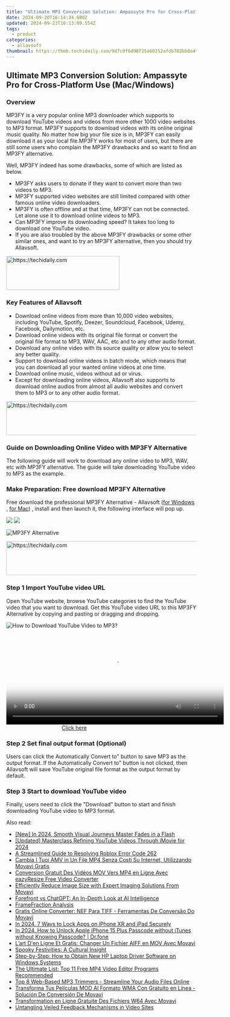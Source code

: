 ```yaml
---
title: "Ultimate MP3 Conversion Solution: Ampassyte Pro for Cross-Platform Use (Mac/Windows)"
date: 2024-09-20T16:14:34.680Z
updated: 2024-09-23T16:13:09.554Z
tags:
  - product
categories:
  - allavsoft
thumbnail: https://thmb.techidaily.com/9d7c9f6d98f25a60252afdb702bb0a4fb1162bcb6cf8a3d6d173187fa448fa2e.jpg
---
```


## Ultimate MP3 Conversion Solution: Ampassyte Pro for Cross-Platform Use (Mac/Windows)

### Overview

MP3FY is a very popular online MP3 downloader which supports to download YouTube videos and videos from more other 1000 video websites to MP3 format. MP3FY supports to download videos with its online original music quality. No matter how big your file size is in, MP3FY can easily download it as your local file.MP3FY works for most of users, but there are still some users who complain the MP3FY drawbacks and so want to find an MP3FY alternative.

Well, MP3FY indeed has some drawbacks, some of which are listed as below.

* MP3FY asks users to donate if they want to convert more than two videos to MP3.
* MP3FY supported video websites are still limited compared with other famous online video downloaders.
* MP3FY is often offline and at that time, MP3FY can not be connected. Let alone use it to download online videos to MP3.
* Can MP3FY improve its downloading speed? It takes too long to download one YouTube video.
* If you are also troubled by the above MP3FY drawbacks or some other similar ones, and want to try an MP3FY alternative, then you should try Allavsoft.

<!-- affiliate ads begin -->
<a href="https://aligracehair.sjv.io/c/5597632/1925544/19272" target="_top" id="1925544">
  <img src="//a.impactradius-go.com/display-ad/19272-1925544" border="0" alt="https://techidaily.com" width="300" height="90"/>
</a>
<img height="0" width="0" src="https://aligracehair.sjv.io/i/5597632/1925544/19272" style="position:absolute;visibility:hidden;" border="0" />
<!-- affiliate ads end -->

### Key Features of Allavsoft

* Download online videos from more than 10,000 video websites, including YouTube, Spotify, Deezer, Soundcloud, Facebook, Udemy, Facebook, Dailymotion, etc.
* Download online videos with its original file format or convert the original file format to MP3, WAV, AAC, etc and to any other audio format.
* Download any online video with its source quality or allow you to select any better quality.
* Support to download online videos in batch mode, which means that you can download all your wanted online videos at one time.
* Download online music, videos without ad or virus.
* Except for downloading online videos, Allavsoft also supports to download online audios from almost all audio websites and convert them to MP3 or to any other audio format.

<!-- affiliate ads begin -->
<a href="https://unicoeye.pxf.io/c/5597632/2134238/18498" target="_top" id="2134238">
  <img src="//a.impactradius-go.com/display-ad/18498-2134238" border="0" alt="https://techidaily.com" width="728" height="90"/>
</a>
<img height="0" width="0" src="https://unicoeye.pxf.io/i/5597632/2134238/18498" style="position:absolute;visibility:hidden;" border="0" />
<!-- affiliate ads end -->

### Guide on Downloading Online Video with MP3FY Alternative

The following guide will work to download any online video to MP3, WAV, etc with MP3FY alternative. The guide will take downloading YouTube video to MP3 as the example.

### Make Preparation: Free download MP3FY Alternative

Free download the professional MP3FY Alternative - Allavsoft ([for Windows](https://tools.techidaily.com/allavsoft/products/) , [for Mac](https://tools.techidaily.com/allavsoft/products/)) , install and then launch it, the following interface will pop up.

[![](https://www.allavsoft.com/how-to/../images/how-to/free-download-win.jpg)](https://tools.techidaily.com/allavsoft/products/) [![](https://www.allavsoft.com/how-to/../images/how-to/free-download-mac.jpg)](https://tools.techidaily.com/allavsoft/products/)

![MP3FY Alternative](https://www.allavsoft.com/how-to/../images/allavsoft/screen-shot-600.jpg)

<!-- affiliate ads begin -->
<a href="https://aligracehair.sjv.io/c/5597632/1938721/19272" target="_top" id="1938721">
  <img src="//a.impactradius-go.com/display-ad/19272-1938721" border="0" alt="https://techidaily.com" width="728" height="90"/>
</a>
<img height="0" width="0" src="https://aligracehair.sjv.io/i/5597632/1938721/19272" style="position:absolute;visibility:hidden;" border="0" />
<!-- affiliate ads end -->

### Step 1 Import YouTube video URL

Open YouTube website, browse YouTube categories to find the YouTube video that you want to download. Get this YouTube video URL to this MP3FY Alternative by copying and pasting or dragging and dropping.

![How to Download YouTube Video to MP3?](https://www.allavsoft.com/how-to/../images/how-to/download-rtmp-video/download-rtmp-video.jpg)

<!-- affiliate ads begin -->
<span id="1983588">
					<video width="576" height="240" style="cursor:pointer"
           poster="//a.impactradius-go.com/display-clicktoplayimage/1983588.png"
           onclick="if(!this.playClicked){this.play();this.setAttribute('controls',true);this.playClicked=true;}">
	   <source src="//a.impactradius-go.com/display-ad/22993-1983588">
	   <img src="//a.impactradius-go.com/display-clicktoplayimage/1983588.png" style="border: none; height: 100%; width: 100%; object-fit: contain">
	</video>
	<div style="width:360px;text-align:center"><a href="javascript:window.open(decodeURIComponent('https%3A%2F%2Fhomestyler.sjv.io%2Fc%2F5597632%2F1983588%2F22993'), '_blank');void(0);">Click here</a></div>
</span>
<img height="0" width="0" src="https://imp.pxf.io/i/5597632/1983588/22993" style="position:absolute;visibility:hidden;" border="0" />
<!-- affiliate ads end -->

### Step 2 Set final output format (Optional)

Users can click the Automatically Convert to" button to save MP3 as the output format. If the Automatically Convert to" button is not clicked, then Allavsoft will save YouTube original file format as the output format by default.

### Step 3 Start to download YouTube video

Finally, users need to click the "Download" button to start and finish downloading YouTube video to MP3 format.

<ins class="adsbygoogle"
     style="display:block"
     data-ad-format="autorelaxed"
     data-ad-client="ca-pub-7571918770474297"
     data-ad-slot="1223367746"></ins>

<ins class="adsbygoogle"
     style="display:block"
     data-ad-client="ca-pub-7571918770474297"
     data-ad-slot="8358498916"
     data-ad-format="auto"
     data-full-width-responsive="true"></ins>

<span class="atpl-alsoreadstyle">Also read:</span>
<div><ul>
<li><a href="https://video-capture.techidaily.com/new-in-2024-smooth-visual-journeys-master-fades-in-a-flash/"><u>[New] In 2024, Smooth Visual Journeys Master Fades in a Flash</u></a></li>
<li><a href="https://youtube-web.techidaily.com/ed-masterclass-refining-youtube-videos-through-imovie-for-2024/"><u>[Updated] Masterclass Refining YouTube Videos Through iMovie for 2024</u></a></li>
<li><a href="https://win11-tips.techidaily.com/a-streamlined-guide-to-resolving-roblox-error-code-262/"><u>A Streamlined Guide to Resolving Roblox Error Code 262</u></a></li>
<li><a href="https://discover-bytes.techidaily.com/cambia-i-tuoi-amv-in-un-file-mp4-senza-costi-su-internet-utilizzando-movavi-gratis/"><u>Cambia I Tuoi AMV in Un File MP4 Senza Costi Su Internet, Utilizzando Movavi Gratis</u></a></li>
<li><a href="https://discover-bytes.techidaily.com/conversion-gratuit-des-videos-mov-vers-mp4-en-ligne-avec-eazyresize-free-video-converter/"><u>Conversion Gratuit Des Vidéos MOV Vers MP4 en Ligne Avec eazyResize Free Video Converter</u></a></li>
<li><a href="https://discover-bytes.techidaily.com/efficiently-reduce-image-size-with-expert-imaging-solutions-from-movavi/"><u>Efficiently Reduce Image Size with Expert Imaging Solutions From Movavi</u></a></li>
<li><a href="https://tech-revival.techidaily.com/forefront-vs-chatgpt-an-in-depth-look-at-ai-intelligence/"><u>Forefront vs ChatGPT: An In-Depth Look at AI Intelligence</u></a></li>
<li><a href="https://visual-screen-recording.techidaily.com/framefraction-analysis/"><u>FrameFraction Analysis</u></a></li>
<li><a href="https://discover-bytes.techidaily.com/gratis-online-converter-nef-para-tiff-ferramentas-de-conversao-do-movavi/"><u>Gratis Online Converter: NEF Para TIFF - Ferramentas De Conversão Do Movavi</u></a></li>
<li><a href="https://ios-unlock.techidaily.com/in-2024-7-ways-to-lock-apps-on-iphone-xr-and-ipad-securely-by-drfone-ios/"><u>In 2024, 7 Ways to Lock Apps on iPhone XR and iPad Securely</u></a></li>
<li><a href="https://iphone-unlock.techidaily.com/in-2024-how-to-unlock-apple-iphone-15-plus-passcode-without-itunes-without-knowing-passcode-drfone-by-drfone-ios/"><u>In 2024, How to Unlock Apple iPhone 15 Plus Passcode without iTunes without Knowing Passcode? | Dr.fone</u></a></li>
<li><a href="https://discover-bytes.techidaily.com/lart-den-ligne-et-gratis-changer-un-fichier-aiff-en-mov-avec-movavi/"><u>L’art D'en Ligne Et Gratis: Changer Un Fichier AIFF en MOV Avec Movavi</u></a></li>
<li><a href="https://mondly-stories.techidaily.com/spooky-festivities-a-cultural-insight/"><u>Spooky Festivities: A Cultural Insight</u></a></li>
<li><a href="https://win-dash.techidaily.com/step-by-step-how-to-obtain-new-hp-laptop-driver-software-on-windows-systems/"><u>Step-by-Step: How to Obtain New HP Laptop Driver Software on Windows Systems</u></a></li>
<li><a href="https://discover-bytes.techidaily.com/the-ultimate-list-top-11-free-mp4-video-editor-programs-recommended/"><u>The Ultimate List: Top 11 Free MP4 Video Editor Programs Recommended</u></a></li>
<li><a href="https://discover-bytes.techidaily.com/top-8-web-based-mp3-trimmers-streamline-your-audio-files-online/"><u>Top 8 Web-Based MP3 Trimmers - Streamline Your Audio Files Online</u></a></li>
<li><a href="https://discover-bytes.techidaily.com/transforma-tus-peliculas-mod-al-formato-wma-con-gratuito-en-linea-solucion-de-conversion-de-movavi/"><u>Transforma Tus Películas MOD Al Formato WMA Con Gratuito en Línea - Solución De Conversión De Movavi</u></a></li>
<li><a href="https://discover-bytes.techidaily.com/transformation-en-ligne-gratuite-des-fichiers-w64-avec-movavi/"><u>Transformation en Ligne Gratuite Des Fichiers W64 Avec Movavi</u></a></li>
<li><a href="https://extra-tips.techidaily.com/untangling-veiled-feedback-mechanisms-in-video-sites/"><u>Untangling Veiled Feedback Mechanisms in Video Sites</u></a></li>
</ul></div>

